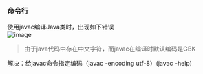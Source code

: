 ### 命令行
使用javac编译Java类时，出现如下错误  
![image](https://note.youdao.com/yws/api/personal/file/6C9FBBCE32274069941570C35D04D7E9?method=download&shareKey=ad0501f7d6000859d4626115eb3a90bd)  
>由于java代码中存在中文字符，而javac在编译时默认编码是GBK

解决：给javac命令指定编码（javac -encoding utf-8）(javac -help)